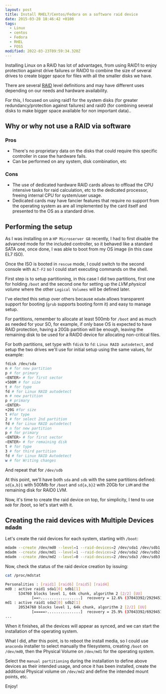 ```yaml
---
layout: post
title: Install RHEL7/Centos/Fedora on a software raid device
date: 2015-03-28 18:46:42 +0100
tags:
  - Linux
  - centos
  - Fedora
  - RHEL
  - FOSS
modified: 2022-03-23T09:59:34.320Z
---
```


Installing Linux on a RAID has lot of advantages, from using RAID1 to enjoy protection against drive failures or RAID0 to combine the size of several drives to create bigger space for files with all the smaller disks we have.

There are several [RAID](http://en.wikipedia.org/wiki/RAID) level definitions and may have different uses depending on our needs and hardware availability.

For this, I focused on using raid1 for the system disks (for greater redundancy/protection against failures) and raid0 (for combining several disks to make bigger space available for non important data)..

## Why or why not use a RAID via software

### Pros

- There's no proprietary data on the disks that could require this specific controller in case the hardware fails.
- Can be performed on any system, disk combination, etc

### Cons

- The use of dedicated hardware RAID cards allows to offload the CPU intensive tasks for raid calculation, etc to the dedicated processor, freeing internal CPU for system/user usage.
- Dedicated cards may have fancier features that require no support from the operating system as are all implemented by the card itself and presented to the OS as a standard drive.

## Performing the setup

As I was installing on a `HP Microserver G8` recently, I had to first disable the advanced mode for the included controller, so it behaved like a standard SATA one, once done, I was able to boot from my OS image (in this case EL7 ISO).

Once the ISO is booted in `rescue` mode, I could switch to the second console with `ALT-F2` so I could start executing commands on the shell.

First step is to setup partitioning, in this case I did two partitions, first one for holding `/boot` and the second one for setting up the _LVM physical volume_ where the other `Logical Volumes` will be defined later.

I've elected this setup over others because `mdadm` allows transparent support for booting (`grub` supports booting form it) and easy to manage setup.

For partitions, remember to allocate at least 500mb for `/boot` and as much
as needed for your SO, for example, if only base OS is expected to have RAID
protection, having a 20Gb partition will be enough, leaving the remaining
disk to be used for a RAID0 device for allocating non-critical files.

For both partitions, set type with `fdisk` to `fd`: `Linux RAID autodetect`,
and setup the two drives we'll use for initial setup using the same values,
for example:

```bash
fdisk /dev/sda
n # for new partition
p # for primary
<ENTER> # for first sector
+500M # for size
t # for type
fd # for Linux RAID autodetect
n # new partition
p # primary
<ENTER>
+20G #for size
t #for type
2 # for select 2nd partition
fd # for Linux RAID autodetect
# n for new partition
p # for primary
<ENTER> # for first sector
<ENTER> # for remaining disk
t # for type
3 # for third partition
fd # for Linux RAID Autodetect
w # for Writing changes
```

And repeat that for `/dev/sdb`

At this point, we'll have both `sda` and `sdb` with the same partitions defined: `sd{a,b}1` with 500Mb for `/boot` and `sd{a,b}2` with 20Gb for `LVM` and the remaining disk for RAID0 LVM.

Now, it's time to create the raid device on top, for simplicity, I tend to use `md0` for /boot, so let's start with it.

## Creating the raid devices with Multiple Devices `mdadm`

Let's create the raid devices for each system, starting with `/boot`:

```bash
mdadm --create /dev/md0 --level=1 --raid-devices=2 /dev/sda1 /dev/sdb1
mdadm --create /dev/md1 --level=1 --raid-devices=2 /dev/sda2 /dev/sdb2
mdadm --create /dev/md2 --level=0 --raid-devices=2 /dev/sda3 /dev/sdb3
```

Now, check the status of the raid device creation by issuing:

```bash
cat /proc/mdstat

Personalities : [raid1] [raid6] [raid5] [raid4]
md0 : active raid1 sda1[0] sdb1[1]
      534760 blocks level 1, 64k chunk, algorithm 2 [2/2] [UU]
            [==>..................]  recovery = 12.6% (37043392/292945152) finish=127.5min speed=33440K/sec
md1 : active raid1 sda2[0] sdb2[1]
      20534760 blocks level 1, 64k chunk, algorithm 2 [2/2] [UU]
            [=====>...............]  recovery = 25.9% (37043392/692945152) finish=627.5min speed=13440K/sec
...
```

When it finishes, all the devices will appear as synced, and we can start the installation of the operating system.

What I did, after this point, is to reboot the install media, so I could use `anaconda` installer to select manually the filesystems, creating `/boot` on `/dev/md0`, then the Physical Volume on `/dev/md1` for the operating system.

Select the `manual partitioning` during the installation to define above devices as their intended usage, and once it has been installed, create the additional Physical volume on `/dev/md2` and define the intended mount points, etc.

Enjoy!
